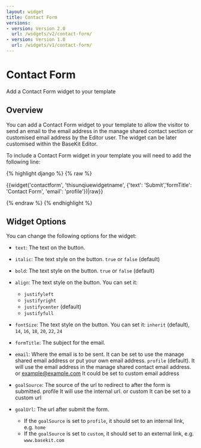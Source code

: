 ```yaml
---
layout: widget
title: Contact Form
versions:
- version: Version 2.0
  url: /widgets/v2/contact-form/
- version: Version 1.0
  url: /widgets/v1/contact-form/
---
```


# Contact Form

Add a Contact Form widget to your template

## Overview

You can add a Contact Form widget to your template to allow the visitor to send an email to the email address in the manage shared contact section or customised email address by the Editor user. The widget can be later customised within the BaseKit Editor.

To include a Contact Form widget in your template you will need to add the following line:

{% highlight django %}
{% raw %}

  {{widget('contactform', 'thisunqiuewidgetname', {'text': 'Submit','formTitle': 'Contact Form', 'email': 'profile'})|raw}}

{% endraw %}
{% endhighlight %}

## Widget Options

You can change the following options for the widget:

* ```text```: The text on the button.

* ```italic```: The text style on the button. ```true``` or ```false``` (default)

* ```bold```: The text style on the button. ```true``` or ```false``` (default)

* ```align```: The text style on the button. You can set it: 

  * ```justifyleft```
  * ```justifyright```
  * ```justifycenter``` (default)
  * ```justifyfull```

* ```fontSize```: The text style on the button. You can set it: 
```inherit``` (default), ```14```, ```16```, ```18```, ```20```, ```22```, ```24```

* ```formTitle```: The subject for the email.

* ```email```: Where the email is to be sent. It can be set to use the manage shared email address or put your own email address.
```profile``` (default). It will use the email address in the manage shared contact email address.
or example@example.com It could be set to custom email address

* ```goalSource```: The source of the url to redirect to after the form is submitted.
profile It will use the internal url.
or custom It can be set to a custom url

* ```goalUrl```: The url after submit the form.

  * If the ```goalSource``` is set to ```profile```, it should set to an internal link, e.g. ```home```
  * If the ```goalSource``` is set to ```custom```, it should set to an external link, e.g. ```www.basekit.com```

